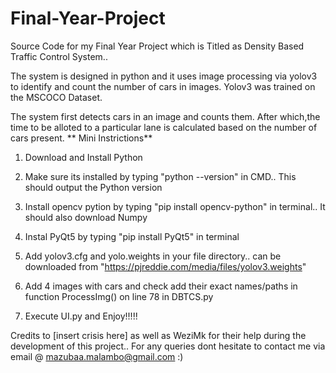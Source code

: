 # Final-Year-Project
Source Code for my Final Year Project which is Titled as Density Based Traffic Control System..

The system is designed in python and it uses image processing via yolov3 to identify and count the number of cars in images.
Yolov3 was trained on the MSCOCO Dataset.

The system first detects cars in an image and counts them. After which,the time to be alloted to a particular lane is calculated based on the number of cars present.
**
Mini Instrictions**

1. Download and Install Python

2. Make sure its installed by typing "python --version" in CMD.. This should output the Python version

3. Install opencv pytion by typing "pip install opencv-python" in terminal.. It should also download Numpy

4. Instal PyQt5 by typing "pip install PyQt5" in terminal

5. Add yolov3.cfg and yolo.weights in your file directory.. can be downloaded from "https://pjreddie.com/media/files/yolov3.weights"

6. Add 4 images with cars and check add their exact names/paths in function ProcessImg() on line 78 in DBTCS.py

7. Execute UI.py and Enjoy!!!!!
 
Credits to [insert crisis here] as well as WeziMk for their help during the development of this project..
For any queries dont hesitate to contact me via email @ mazubaa.malambo@gmail.com :)
